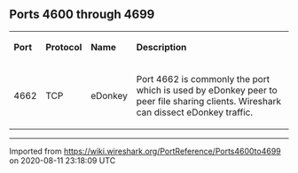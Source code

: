 ## Ports 4600 through 4699

<div>

<table>
<tbody>
<tr class="odd">
<td><p><strong>Port</strong></p></td>
<td><p><strong>Protocol</strong></p></td>
<td><p><strong>Name</strong></p></td>
<td><p><strong>Description</strong></p></td>
</tr>
<tr class="even">
<td><p><span id="A4600" class="anchor"></span> 4662</p></td>
<td><p>TCP</p></td>
<td><p>eDonkey</p></td>
<td><p>Port 4662 is commonly the port which is used by eDonkey peer to peer file sharing clients. Wireshark can dissect eDonkey traffic.</p></td>
</tr>
</tbody>
</table>

</div>

---

Imported from https://wiki.wireshark.org/PortReference/Ports4600to4699 on 2020-08-11 23:18:09 UTC
